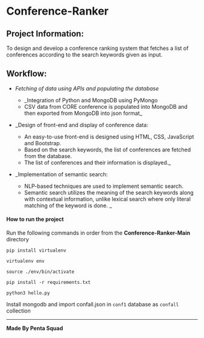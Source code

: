 # Conference-Ranker


## Project Information:
To design and develop a conference ranking system that fetches a list of conferences according to the search keywords given as input.


## Workflow:

* _Fetching of data using APIs and populating the database_ 
   * _Integration of Python and MongoDB using PyMongo
   * CSV data from CORE conference is populated into MongoDB and then exported from MongoDB into json format_


* _Design of front-end and display of conference data:
   * An easy-to-use front-end is designed using HTML, CSS, JavaScript and Bootstrap. 
   * Based on the search keywords, the list of conferences are fetched from the database. 
   * The list of conferences and their information is displayed._
        

* _Implementation of semantic search:
   * NLP-based techniques are used to implement semantic search.
   * Semantic search utilizes the meaning of the search keywords along with contextual information, unlike lexical search where only literal matching of the keyword is done.
_

#### How to run the project
Run the following commands in order from the **Conference-Ranker-Main** directory

`pip install virtualenv`

`virtualenv env`

`source ./env/bin/activate`


`pip install -r requirements.txt`

`python3 hello.py`

Install mongodb and import confall.json in `conf1` database as `confall` collection

-----------------------

**Made By Penta Squad**
